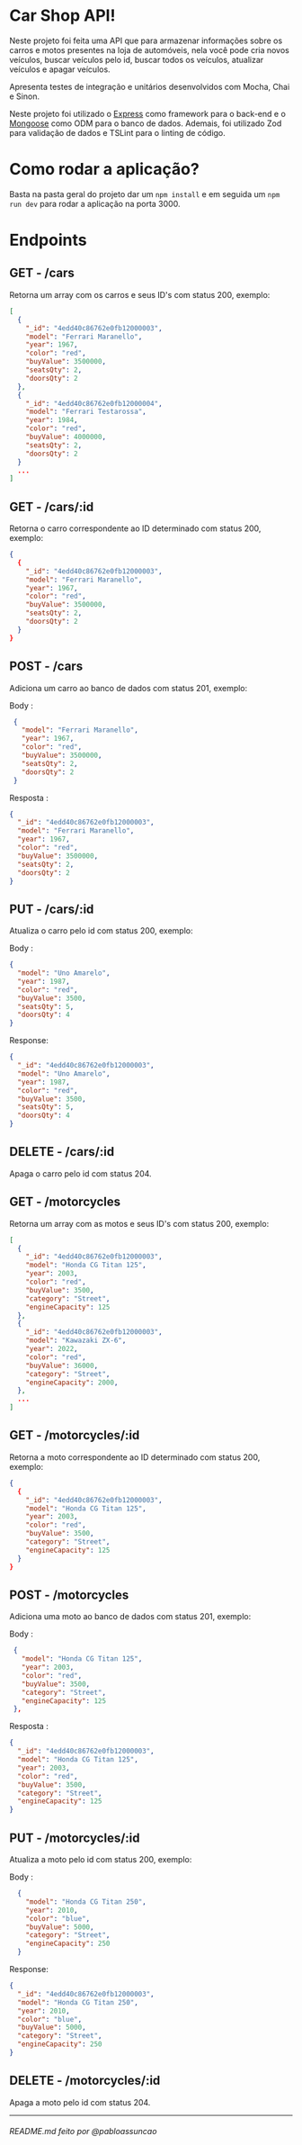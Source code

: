 # Car Shop API!

Neste projeto foi feita uma API que para armazenar informações sobre os carros e motos presentes na loja de automóveis, nela você pode cria novos veículos, buscar veículos pelo id, buscar todos os veículos, atualizar veículos e apagar veículos.

Apresenta testes de integração e unitários desenvolvidos com Mocha, Chai e Sinon.

Neste projeto foi utilizado o [Express](https://expressjs.com/) como framework para o back-end e o [Mongoose](https://mongoosejs.com) como ODM para o banco de dados. Ademais, foi utilizado Zod para validação de dados e TSLint para o linting de código.

# Como rodar a aplicação?

Basta na pasta geral do projeto dar um `npm install` e em seguida um `npm run dev` para rodar a aplicação na porta 3000.

# Endpoints

## GET - /cars
Retorna um array com os carros e seus ID's com status 200, exemplo:
```json
[
  {
    "_id": "4edd40c86762e0fb12000003",
    "model": "Ferrari Maranello",
    "year": 1967,
    "color": "red",
    "buyValue": 3500000,
    "seatsQty": 2,
    "doorsQty": 2
  },
  {
    "_id": "4edd40c86762e0fb12000004",
    "model": "Ferrari Testarossa",
    "year": 1984,
    "color": "red",
    "buyValue": 4000000,
    "seatsQty": 2,
    "doorsQty": 2
  }
  ...
]
```

## GET - /cars/:id
Retorna o carro correspondente ao ID determinado com status 200, exemplo:

```json
{
  {
    "_id": "4edd40c86762e0fb12000003",
    "model": "Ferrari Maranello",
    "year": 1967,
    "color": "red",
    "buyValue": 3500000,
    "seatsQty": 2,
    "doorsQty": 2
  }
}
```

## POST - /cars
Adiciona um carro ao banco de dados com status 201, exemplo:

Body :
 ```json
  {
    "model": "Ferrari Maranello",
    "year": 1967,
    "color": "red",
    "buyValue": 3500000,
    "seatsQty": 2,
    "doorsQty": 2
  }
```

Resposta :
  ```json
  {
    "_id": "4edd40c86762e0fb12000003",
    "model": "Ferrari Maranello",
    "year": 1967,
    "color": "red",
    "buyValue": 3500000,
    "seatsQty": 2,
    "doorsQty": 2
  }
  ```

## PUT - /cars/:id
Atualiza o carro pelo id com status 200, exemplo:

Body :
```json
{
  "model": "Uno Amarelo",
  "year": 1987,
  "color": "red",
  "buyValue": 3500,
  "seatsQty": 5,
  "doorsQty": 4
}
```
Response:
```json
{
  "_id": "4edd40c86762e0fb12000003",
  "model": "Uno Amarelo",
  "year": 1987,
  "color": "red",
  "buyValue": 3500,
  "seatsQty": 5,
  "doorsQty": 4
}
```

## DELETE - /cars/:id
Apaga o carro pelo id com status 204.

## GET - /motorcycles
Retorna um array com as motos e seus ID's com status 200, exemplo:
```json
[
  {
    "_id": "4edd40c86762e0fb12000003",
    "model": "Honda CG Titan 125",
    "year": 2003,
    "color": "red",
    "buyValue": 3500,
    "category": "Street",
    "engineCapacity": 125
  },
  {
    "_id": "4edd40c86762e0fb12000003",
    "model": "Kawazaki ZX-6",
    "year": 2022,
    "color": "red",
    "buyValue": 36000,
    "category": "Street",
    "engineCapacity": 2000,
  },
  ...
]
```

## GET - /motorcycles/:id
Retorna a moto correspondente ao ID determinado com status 200, exemplo:

```json
{
  {
    "_id": "4edd40c86762e0fb12000003",
    "model": "Honda CG Titan 125",
    "year": 2003,
    "color": "red",
    "buyValue": 3500,
    "category": "Street",
    "engineCapacity": 125
  }
}
```

## POST - /motorcycles
Adiciona uma moto ao banco de dados com status 201, exemplo:

Body :
 ```json
  {
    "model": "Honda CG Titan 125",
    "year": 2003,
    "color": "red",
    "buyValue": 3500,
    "category": "Street",
    "engineCapacity": 125
  },
```

Resposta :
  ```json
  {
    "_id": "4edd40c86762e0fb12000003",
    "model": "Honda CG Titan 125",
    "year": 2003,
    "color": "red",
    "buyValue": 3500,
    "category": "Street",
    "engineCapacity": 125
  }
  ```

## PUT - /motorcycles/:id
Atualiza a moto pelo id com status 200, exemplo:

Body :
```json
  {
    "model": "Honda CG Titan 250",
    "year": 2010,
    "color": "blue",
    "buyValue": 5000,
    "category": "Street",
    "engineCapacity": 250
  }
```
Response:
```json
{
  "_id": "4edd40c86762e0fb12000003",
  "model": "Honda CG Titan 250",
  "year": 2010,
  "color": "blue",
  "buyValue": 5000,
  "category": "Street",
  "engineCapacity": 250
}
```

## DELETE - /motorcycles/:id
Apaga a moto pelo id com status 204.
***
###### README.md feito por @pabloassuncao